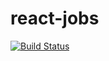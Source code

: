 # react-jobs
[![Build Status](https://travis-ci.org/kekami/react-jobs.svg?branch=development)](https://travis-ci.org/kekami/react-jobs)

